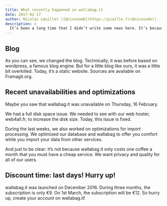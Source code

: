 ```yaml
---
title: What recently happened on wallabag.it
date: 2017-02-17
author: Nicolas Lœuillet ([@nicosomb](https://piaille.fr/@nicosomb))
description: >
  It’s been a long time that I didn’t write some news here. It’s because I have a lot of work on wallabag.it.
---
```


## Blog

As you can see, we changed the blog. Technically, it was before based on wordpress, a famous blog engine. But for a little blog like ours, it was a little bit overkilled. Today, it’s a static website. Sources are available on Framagit.org.

## Recent unavailabilities and optimizations

Maybe you saw that wallabag.it was unavailable on Thursday, 16 February.

We had a full disk space issue. We needed to see with our web hoster, web4all.fr, to increase the disk size. Today, this issue is fixed.

During the last weeks, we also worked on optimizations for import processing. We optimized our database and wallabag to offer you comfort while you import your data from other services.

And just to be clear: it’s not because wallabag.it only costs one coffee a month that you must have a cheap service. We want privacy and quality for all of our users.

## Discount time: last days! Hurry up!

wallabag.it was launched on December 2016. During three months, the subscription is only €9. On 1st March, the subscription will be €12. So hurry up, create your account on wallabag.it!
